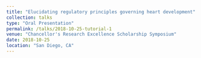 ```yaml
---
title: "Elucidating regulatory principles governing heart development"
collection: talks
type: "Oral Presentation"
permalink: /talks/2018-10-25-tutorial-1
venue: "Chancellor's Research Excellence Scholarship Symposium"
date: 2018-10-25
location: "San Diego, CA"
---
```


